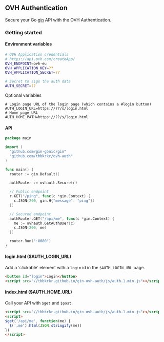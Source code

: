 ## OVH Authentication

Secure your Go [gin](https://github.com/gin-gonic/gin#gin-web-framework) API with the OVH Authentication.

### Getting started

#### Environment variables

```sh
# OVH Application credentials
# https://api.ovh.com/createApp/
OVH_ENDPOINT=ovh-eu
OVH_APPLICATION_KEY=??
OVH_APPLICATION_SECRET=??

# Secret to sign the auth data
AUTH_SECRET=??
```

Optional variables

```
# Login page URL of the login page (which contains a #login button)
AUTH_LOGIN_URL=https://??/s/login.html
# Home page URL
AUTH_HOME_PATH=https://??/s/login.html
```

#### API

```go
package main

import (
  "github.com/gin-gonic/gin"
  "github.com/thbkrkr/ovh-auth"
)

func main() {
  router := gin.Default()

  authRouter := ovhauth.Secure(r)

  // Public endpoint
  r.GET("/ping", func(c *gin.Context) {
    c.JSON(200, gin.H{"message": "ping"})
  })

  // Secured endpoint
  authRouter.GET("/api/me", func(c *gin.Context) {
    me := ovhauth.GetAuthUser(c)
    c.JSON(200, me)
  })

  router.Run(":8080")
}

```

#### login.html ($AUTH_LOGIN_URL)

Add a 'clickable' element with a `login` id in the `$AUTH_LOGIN_URL` page.

```html
<button id="login">Login</button>
<script src="//thbkrkr.github.io/gin-ovh-auth/js/auth.1.min.js"></script>
```

#### index.html ($AUTH_HOME_URL)

Call your API with `$get` and `$post`.

```html
<script src="//thbkrkr.github.io/gin-ovh-auth/js/auth.1.min.js"></script>
<script>
$get('/api/me', function(me) {
  $('.me').html(JSON.stringify(me))
})
</script>
```